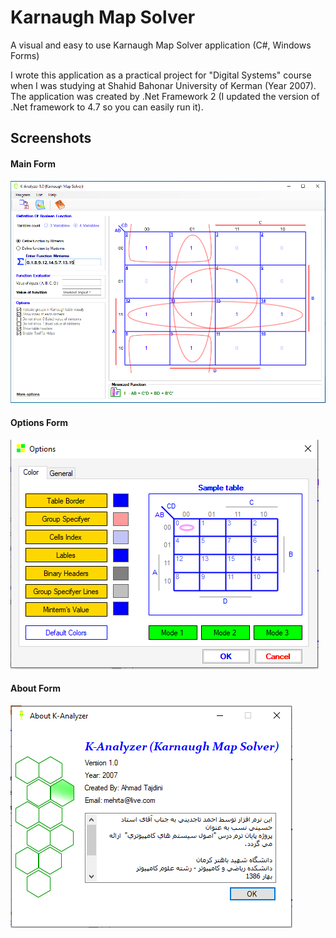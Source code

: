 # Karnaugh Map Solver
A visual and easy to use Karnaugh Map Solver application  (C#, Windows Forms)


I wrote this application as a practical project for "Digital Systems" course when I was studying at Shahid Bahonar University of Kerman (Year 2007).
The application was created by .Net Framework 2 (I updated the version of .Net framework to 4.7 so you can easily run it).

## Screenshots

#### Main Form
![Karnaugh-Map-Solver](https://github.com/mehrta/karnaugh-map-solver/blob/master/screenshot1.PNG)

#### Options Form
![Karnaugh-Map-Solver](https://github.com/mehrta/karnaugh-map-solver/blob/master/screenshot2.PNG)

#### About Form
![Karnaugh-Map-Solver](https://github.com/mehrta/karnaugh-map-solver/blob/master/screenshot3.PNG)
